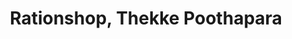 ---
title: "Rationshop, Thekke Poothapara"
url: /azhikode/rationshop-thekke-poothapara/
shop: convenience
---